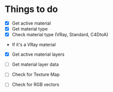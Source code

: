 # Things to do

- [x] Get active material  
- [x] Get material type  
- [x] Check material type (VRay, Standard, C4DtoA)  
 - If it's a VRay material  
 - [x] Get active material layers  
 - [ ] Get material layer data  
 - [ ] Check for Texture Map  
 - [ ] Check for RGB vectors  
 
